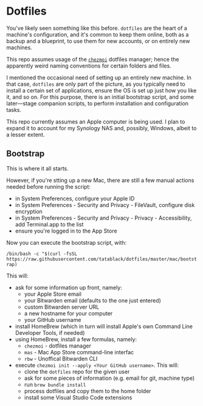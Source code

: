 # Dotfiles
You've likely seen something like this before.
`dotfiles` are the heart of a machine's configuration, and it's common to keep them online, both as a backup and a blueprint, to use them for new accounts, or on entirely new machines.

This repo assumes usage of the [`chezmoi`](https://www.chezmoi.io/) dotfiles manager; hence the apparently weird naming conventions for certain folders and files.

I mentioned the occasional need of setting up an entirely new machine. In that case, `dotfiles` are only part of the picture, as you typically need to install a certain set of applications, ensure the OS is set up just how you like it, and so on. For this purpose, there is an initial bootstrap script, and some later—stage companion scripts, to perform installation and configuration tasks.

This repo currently assumes an Apple computer is being used. I plan to expand it to account for my Synology NAS and, possibly, Windows, albeit to a lesser extent.

## Bootstrap
This is where it all starts.

However, if you're stting up a new Mac, there are still a few manual actions needed before running the script:

- in System Preferences, configure your Apple ID
- in System Preferences - Security and Privacy - FileVault, configure disk encryption 
- in System Preferences - Security and Privacy - Privacy - Accessibility, add Terminal.app to the list 
- ensure you're logged in to the App Store

Now you can execute the bootstrap script, with:

```/bin/bash -c "$(curl -fsSL https://raw.githubusercontent.com/tatablack/dotfiles/master/mac/bootstrap)```

This will:
- ask for some information up front, namely:
	- your Apple Store email
	- your Bitwarden email (defaults to the one just entered)
	- custom Bitwarden server URL
    - a new hostname for your computer
    - your GitHub username
- install HomeBrew (which in turn will install Apple's own Command Line Developer Tools, if needed)
- using HomeBrew, install a few formulas, namely:
    - `chezmoi` - dotfiles manager
    - `mas` - Mac App Store command-line interfac
    - `rbw` - Unoffical Bitwarden CLI
- execute `chezmoi init --apply <Your GitHub username>`. This will:
	- clone the `dotfiles` repo for the given user
	- ask for some pieces of information (e.g. email for git, machine type)
	- run `brew bundle install`
	- process dotfiles and copy them to the home folder
	- install some Visual Studio Code extensions

